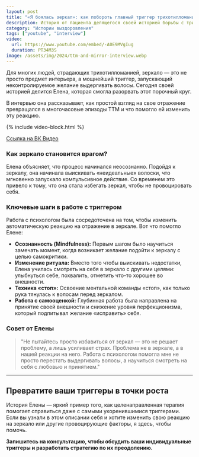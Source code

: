 ```yaml
---
layout: post
title: "«Я боялась зеркал»: как побороть главный триггер трихотилломании | Интервью с Еленой"
description: История от пациента делящегося своей историей борьбы с трихотилломанией
category: "Истории выздоровления"
tags: ["youtube", "interview"]
video:
  url: https://www.youtube.com/embed/-A0E9MVgIug
  duration: PT34M3S
image: /assets/img/2024/ttm-and-mirror-interview.webp
---
```



Для многих людей, страдающих трихотилломанией, зеркало — это не просто предмет интерьера, а мощнейший триггер, запускающий неконтролируемое желание выдергивать волосы. Сегодня своей историей делится Елена, которая смогла разорвать этот порочный круг.

В интервью она рассказывает, как простой взгляд на свое отражение превращался в многочасовые эпизоды ТТМ и что помогло ей изменить эту реакцию.

{% include video-block.html %}

<a href="https://vkvideo.ru/video-211245681_456239026" rel="nofollow">Ссылка на ВК Видео</a>

### Как зеркало становится врагом?

Елена объясняет, что процесс начинался неосознанно. Подойдя к зеркалу, она начинала выискивать «неидеальные» волоски, что мгновенно запускало компульсивное действие. Со временем это привело к тому, что она стала избегать зеркал, чтобы не провоцировать себя.

### Ключевые шаги в работе с триггером

Работа с психологом была сосредоточена на том, чтобы изменить автоматическую реакцию на отражение в зеркале. Вот что помогло Елене:

* **Осознанность (Mindfulness):** Первым шагом было научиться замечать момент, когда возникает желание подойти к зеркалу с целью самокритики.
* **Изменение ритуала:** Вместо того чтобы выискивать недостатки, Елена училась смотреть на себя в зеркало с другими целями: улыбнуться себе, похвалить, отметить что-то хорошее во внешности.
* **Техника «стоп»:** Освоение ментальной команды «стоп», как только рука тянулась к волосам перед зеркалом.
* **Работа с самооценкой:** Глубинная работа была направлена на принятие своей внешности и снижение уровня перфекционизма, который подпитывал желание «исправить» себя.

### Совет от Елены

> "Не пытайтесь просто избавиться от зеркал — это не решает проблему, а лишь усиливает страх. Проблема не в зеркале, а в нашей реакции на него. Работа с психологом помогла мне не просто перестать выдергивать волосы, а научиться смотреть на себя с любовью и принятием."

---

## Превратите ваши триггеры в точки роста

История Елены — яркий пример того, как целенаправленная терапия помогает справиться даже с самыми укоренившимися триггерами. Если вы узнали в этом описании себя и хотите изменить свою реакцию на зеркало или другие провоцирующие факторы, я здесь, чтобы помочь.

**Запишитесь на консультацию, чтобы обсудить ваши индивидуальные триггеры и разработать стратегию по их преодолению.**
